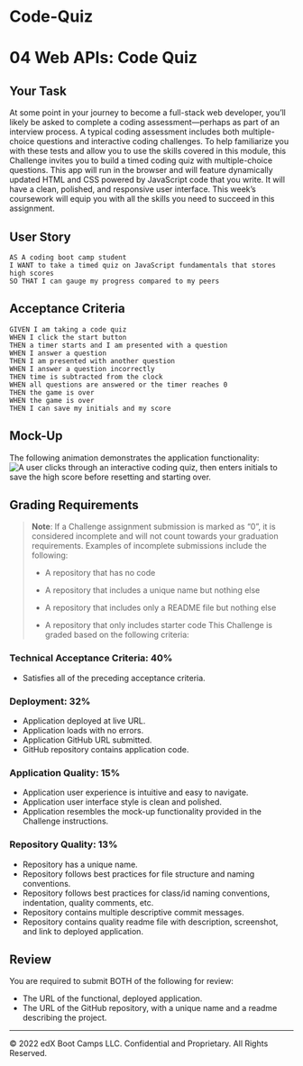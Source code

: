 # Code-Quiz
# 04 Web APIs: Code Quiz
## Your Task
At some point in your journey to become a full-stack web developer, you’ll likely be asked to complete a coding assessment&mdash;perhaps as part of an interview process. A typical coding assessment includes both multiple-choice questions and interactive coding challenges.
To help familiarize you with these tests and allow you to use the skills covered in this module, this Challenge invites you to build a timed coding quiz with multiple-choice questions. This app will run in the browser and will feature dynamically updated HTML and CSS powered by JavaScript code that you write. It will have a clean, polished, and responsive user interface.
This week’s coursework will equip you with all the skills you need to succeed in this assignment.
## User Story
```
AS A coding boot camp student
I WANT to take a timed quiz on JavaScript fundamentals that stores high scores
SO THAT I can gauge my progress compared to my peers
```
## Acceptance Criteria
```
GIVEN I am taking a code quiz
WHEN I click the start button
THEN a timer starts and I am presented with a question
WHEN I answer a question
THEN I am presented with another question
WHEN I answer a question incorrectly
THEN time is subtracted from the clock
WHEN all questions are answered or the timer reaches 0
THEN the game is over
WHEN the game is over
THEN I can save my initials and my score
```
## Mock-Up
The following animation demonstrates the application functionality:
![A user clicks through an interactive coding quiz, then enters initials to save the high score before resetting and starting over.](./Assets/04-web-apis-homework-demo.gif)
## Grading Requirements
> **Note**: If a Challenge assignment submission is marked as “0”, it is considered incomplete and will not count towards your graduation requirements. Examples of incomplete submissions include the following:
>
> * A repository that has no code
>
> * A repository that includes a unique name but nothing else
>
> * A repository that includes only a README file but nothing else
>
> * A repository that only includes starter code
This Challenge is graded based on the following criteria:
### Technical Acceptance Criteria: 40%
* Satisfies all of the preceding acceptance criteria.
### Deployment: 32%
* Application deployed at live URL.
* Application loads with no errors.
* Application GitHub URL submitted.
* GitHub repository contains application code.
### Application Quality: 15%
* Application user experience is intuitive and easy to navigate.
* Application user interface style is clean and polished.
* Application resembles the mock-up functionality provided in the Challenge instructions.
### Repository Quality: 13%
* Repository has a unique name.
* Repository follows best practices for file structure and naming conventions.
* Repository follows best practices for class/id naming conventions, indentation, quality comments, etc.
* Repository contains multiple descriptive commit messages.
* Repository contains quality readme file with description, screenshot, and link to deployed application.
## Review
You are required to submit BOTH of the following for review:
* The URL of the functional, deployed application.
* The URL of the GitHub repository, with a unique name and a readme describing the project.
---
© 2022 edX Boot Camps LLC. Confidential and Proprietary. All Rights Reserved.
